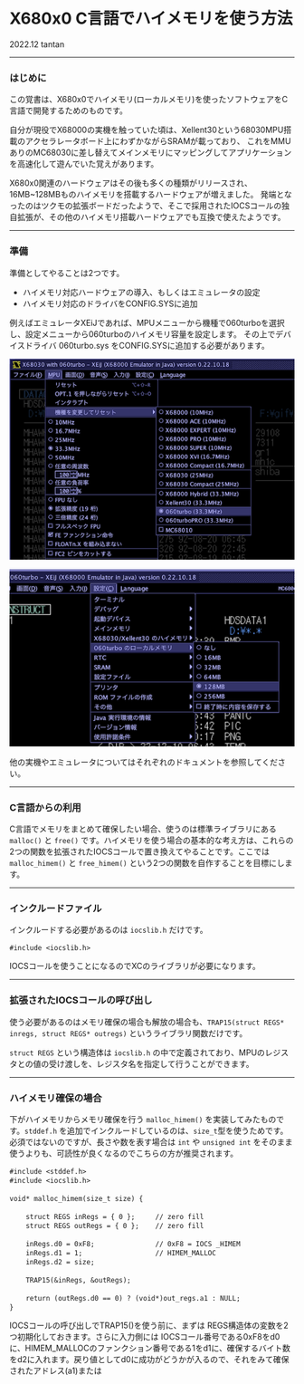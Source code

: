 # X680x0 C言語でハイメモリを使う方法

2022.12 tantan

---

### はじめに

この覚書は、X680x0でハイメモリ(ローカルメモリ)を使ったソフトウェアをC言語で開発するためのものです。

自分が現役でX68000の実機を触っていた頃は、Xellent30という68030MPU搭載のアクセラレータボード上にわずかながらSRAMが載っており、
これをMMUありのMC68030に差し替えてメインメモリにマッピングしてアプリケーションを高速化して遊んでいた覚えがあります。

X680x0関連のハードウェアはその後も多くの種類がリリースされ、16MB~128MBものハイメモリを搭載するハードウェアが増えました。
発端となったのはツクモの拡張ボードだったようで、そこで採用されたIOCSコールの独自拡張が、その他のハイメモリ搭載ハードウェアでも互換で使えたようです。

---

### 準備

準備としてやることは2つです。

* ハイメモリ対応ハードウェアの導入、もしくはエミュレータの設定
* ハイメモリ対応のドライバをCONFIG.SYSに追加

例えばエミュレータXEiJであれば、MPUメニューから機種で060turboを選択し、設定メニューから060turboのハイメモリ容量を設定します。
その上でデバイスドライバ 060turbo.sys をCONFIG.SYSに追加する必要があります。

![](./images/himem01.png)

![](./images/himem02.png)

他の実機やエミュレータについてはそれぞれのドキュメントを参照してください。

---

### C言語からの利用

C言語でメモリをまとめて確保したい場合、使うのは標準ライブラリにある `malloc()` と `free()` です。ハイメモリを使う場合の基本的な考え方は、これらの2つの関数を拡張されたIOCSコールで置き換えてやることです。ここでは `malloc_himem()` と `free_himem()` という2つの関数を自作することを目標にします。

---

### インクルードファイル

インクルードする必要があるのは `iocslib.h` だけです。

    #include <iocslib.h>
    
IOCSコールを使うことになるのでXCのライブラリが必要になります。

---

### 拡張されたIOCSコールの呼び出し

使う必要があるのはメモリ確保の場合も解放の場合も、`TRAP15(struct REGS* inregs, struct REGS* outregs)` というライブラリ関数だけです。

`struct REGS` という構造体は `iocslib.h` の中で定義されており、MPUのレジスタとの値の受け渡しを、レジスタ名を指定して行うことができます。

---

### ハイメモリ確保の場合

下がハイメモリからメモリ確保を行う `malloc_himem()` を実装してみたものです。`stddef.h` を追加でインクルードしているのは、`size_t`型を使うためです。必須ではないのですが、長さや数を表す場合は `int` や `unsigned int` をそのまま使うよりも、可読性が良くなるのでこちらの方が推奨されます。

    #include <stddef.h>
    #include <iocslib.h>

    void* malloc_himem(size_t size) {

        struct REGS inRegs = { 0 };     // zero fill
        struct REGS outRegs = { 0 };    // zero fill

        inRegs.d0 = 0xF8;               // 0xF8 = IOCS _HIMEM
        inRegs.d1 = 1;                  // HIMEM_MALLOC
        inRegs.d2 = size;

        TRAP15(&inRegs, &outRegs);

        return (outRegs.d0 == 0) ? (void*)out_regs.a1 : NULL;
    }

IOCSコールの呼び出しでTRAP15()を使う前に、まずは REGS構造体の変数を2つ初期化しておきます。さらに入力側には IOCSコール番号である0xF8をd0に、HIMEM_MALLOCのファンクション番号である1をd1に、確保するバイト数をd2に入れます。戻り値としてd0に成功がどうかが入るので、それをみて確保されたアドレス(a1)または
